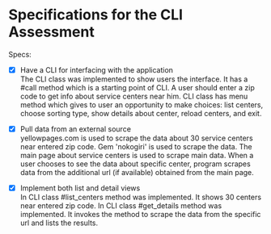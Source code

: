 # Specifications for the CLI Assessment

Specs:
- [x] Have a CLI for interfacing with the application  
The CLI class was implemented to show users the interface. It has a #call method which is a starting point of CLI. A user should enter a zip code to get info about service centers near him. CLI class has menu method which gives to user an opportunity to make choices: list centers, choose sorting type, show details about center, reload centers, and exit.

- [x] Pull data from an external source  
yellowpages.com is used to scrape the data about 30 service centers near entered zip code. Gem 'nokogiri' is used to scrape the data. The main page about service centers is used to scrape main data. When a user chooses to see the data about specific center, program scrapes data from the additional url (if available) obtained from the main page.

- [x] Implement both list and detail views  
In CLI class #list_centers method was implemented. It shows 30 centers near entered zip code.
In CLI class #get_details method was implemented. It invokes the method to scrape the data from the specific url and lists the results.
